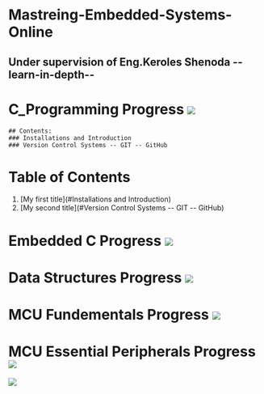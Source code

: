 # Mastreing-Embedded-Systems-Online 
## Under supervision of Eng.Keroles Shenoda --learn-in-depth--
# C_Programming Progress ![](https://geps.dev/progress/100)
	## Contents:
	### Installations and Introduction
	### Version Control Systems -- GIT -- GitHub
# Table of Contents
1. [My first title](#Installations and Introduction)
2. [My second title](#Version Control Systems -- GIT -- GitHub)
# Embedded C  Progress ![](https://geps.dev/progress/100)
# Data Structures  Progress ![](https://geps.dev/progress/100)
# MCU Fundementals  Progress ![](https://geps.dev/progress/100)
# MCU Essential Peripherals  Progress ![](https://geps.dev/progress/10)

![](https://staticlearn.shine.com/l/m/images/blog/Embedded_System_Intro_Types_Applications_Architecture_and_Examples.jpg)

